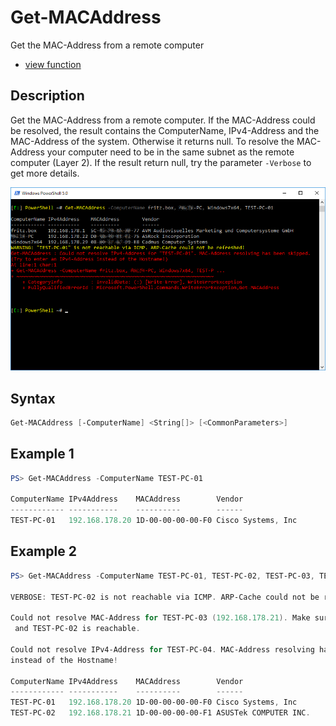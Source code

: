 # Get-MACAddress

Get the MAC-Address from a remote computer

* [view function](https://github.com/BornToBeRoot/PowerShell/blob/master/Module/LazyAdmin/Functions/Network/Get-MACAddress.ps1)

## Description

Get the MAC-Address from a remote computer. If the MAC-Address could be resolved, the result contains the ComputerName, IPv4-Address and the MAC-Address of the system. Otherwise it returns null. To resolve the MAC-Address your computer need to be in the same subnet as the remote computer (Layer 2). If the result return null, try the parameter `-Verbose` to get more details.

![Screenshot](Images/Get-MACAddress.png?raw=true "Get-MACAddress")

## Syntax

```powershell
Get-MACAddress [-ComputerName] <String[]> [<CommonParameters>]
```

## Example 1

```powershell
PS> Get-MACAddress -ComputerName TEST-PC-01
    
ComputerName IPv4Address    MACAddress        Vendor
------------ -----------    ----------        ------
TEST-PC-01   192.168.178.20 1D-00-00-00-00-F0 Cisco Systems, Inc
```

## Example 2

```powershell
PS> Get-MACAddress -ComputerName TEST-PC-01, TEST-PC-02, TEST-PC-03, TEST-PC-04 -Verbose
    
VERBOSE: TEST-PC-02 is not reachable via ICMP. ARP-Cache could not be refreshed!

Could not resolve MAC-Address for TEST-PC-03 (192.168.178.21). Make sure that your computer is in the same subnet
 and TEST-PC-02 is reachable.
 
Could not resolve IPv4-Address for TEST-PC-04. MAC-Address resolving has been skipped. Try to enter an IPv4-Address
instead of the Hostname!

ComputerName IPv4Address    MACAddress        Vendor
------------ -----------    ----------        ------
TEST-PC-01   192.168.178.20 1D-00-00-00-00-F0 Cisco Systems, Inc
TEST-PC-02   192.168.178.21 1D-00-00-00-00-F1 ASUSTek COMPUTER INC.
```
